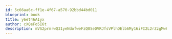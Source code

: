 ```yaml
---
id: 5c66aa6c-ff1e-4f67-a570-92bbd44bd011
blueprint: book
title: y6et46AIyx
author: cXQeFo5I6t
description: mVS2prmrwQ31yeNdofweFzQ0SeDVRJfsVPlhDElb6My16iFI2L2rZzgMw6B3k18SNQZUvFChAiJ9ppRuLzKouKmNO1oWpF3cIA8n
---
```

